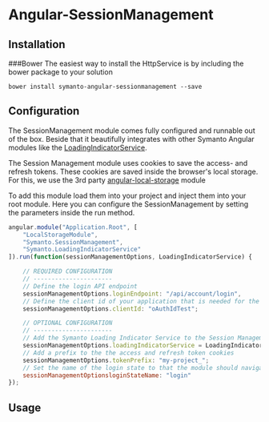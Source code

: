 # Angular-SessionManagement
## Installation
###Bower
The easiest way to install the HttpService is by including the bower package to your solution
```shell
bower install symanto-angular-sessionmanagement --save
```

## Configuration
The SessionManagement module comes fully configured and runnable out of the box. Beside that it beautifully integrates with other Symanto Angular modules like the [LoadingIndicatorService][1].

The Session Management module uses cookies to save the access- and refresh tokens. These cookies are saved inside the browser's local storage. For this, we use the 3rd party [angular-local-storage][2] module

To add this module load them into your project and inject them into your root module. Here you can configure the SessionManagement by setting the parameters inside the run method.
```javascript
angular.module("Application.Root", [
    "LocalStorageModule",
    "Symanto.SessionManagement",
    "Symanto.LoadingIndicatorService"
]).run(function(sessionManagementOptions, LoadingIndicatorService) {

    // REQUIRED CONFIGURATION
    // ----------------------
    // Define the login API endpoint
    sessionManagementOptions.loginEndpoint: "/api/account/login",
    // Define the client id of your application that is needed for the OAuth2.0 Authentication
    sessionManagementOptions.clientId: "oAuthIdTest";

    // OPTIONAL CONFIGURATION
    // ----------------------
    // Add the Symanto Loading Indicator Service to the Session Management
    sessionManagementOptions.loadingIndicatorService = LoadingIndicatorService;
    // Add a prefix to the the access and refresh token cookies
    sessionManagementOptions.tokenPrefix: "my-project_";
    // Set the name of the login state to that the module should navigate after the logout
    sessionManagementOptionsloginStateName: "login"
});
```

## Usage


  [1]: https://github.com/Symanto/Angular-LoadingIndicatorService
  [2]: https://github.com/grevory/angular-local-storage
